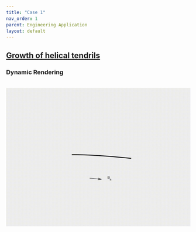 ```yaml
---
title: "Case 1"
nav_order: 1
parent: Engineering Application
layout: default
---
```


## [Growth of helical tendrils](https://github.com/weicheng-huang-mechanics/DDG_Tutorial/tree/main/soft_robot/case_1)

<!-- In this subsection, we illustrate the dynamic response of a magnetized beam subjected to external magnetic actuation. Using the DDG simulation framework, we analyze how the beam deforms and oscillates in response to time-varying magnetic fields. As magnetically actuated structures are widely explored in soft robotics, biomedical devices, and adaptive materials, this case highlights the potential of our approach in designing and optimizing magneto-mechanical systems for precise and controllable actuation.

### Simulation Initialization

To initialize the simulation, the following inputs are used:

1. **Geometry and connection:**
   - (i) Nodal positions: the position of the nodes $$\mathbf{q}(t=0)$$, with a total of $$N = 40$$. The length of the magnetized beam is set at $$L = 1.0\mathrm{~m}$$.
   - (ii) Stretching elements: the connections between the nodes, with a total of $$N_s = 39$$.
   - (iii) Bending elements: the connections between the edges, with a total of $$N_b = 38$$.

2. **Physical parameters:**
   - (i) Young's modulus, $$E = 100\mathrm{~MPa}$$.
   - (ii) Material density, $$\rho = 10.0$$ $$\mathrm{kg/m^3}$$.
   - (iii) Cross-sectional radius, $$r_0 = 0.01\mathrm{~m}$$.
   - (iv) Damping viscosity, $$\mu = 0.1$$.
   - (v) Gravitational field, $$\mathbf{g} = [0.0, 0.0]^T$$ $$\mathrm{m/s^2}$$.
   - (vi) The beam magnetization is $$\mathbf{B}_r = [1000.0, 0.0]\mathrm{~T/m^3}$$.
   - (vii) The overall simulation is dynamic, i.e., $$\mathrm{ifStatic} = 0$$.

3. **Numerical parameters:**
   - (i) Total simulation time, $$T = 20.0\mathrm{~s}$$.
   - (ii) Time step size, $$\mathrm{dt} = 0.01\mathrm{~s}$$.
   - (iii) Numerical force tolerance, $$\mathrm{tol} = 1 \times 10^{-4}$$.
   - (iv) Maximum iterations, $$N_{\mathrm{iter}} = 10$$.

4. **Boundary conditions:**
   - The left tip of the beam is clamped by fixing the first two nodes (starting from the left), thus the constrained index array is $$\mathcal{FIX} = [1, 2, 3, 4]^T$$.

5. **Initial conditions:**
   - (i) Initial position is input from the nodal positions.
   - (ii) Initial velocity is set to zeros for all nodes.

6. **Loading steps:**
   - A magnetic field with $$B_x = A \cos(\omega t)$$ and $$B_y = A \sin(\omega t)$$ (where $$A = 3.0\mathrm{~T}$$ and $$\omega = 1.0\mathrm{~rad/s}$$) is applied to the entire beam. -->


### Dynamic Rendering
<br/><img src='../assets/videos/robot_1.gif' width="600">
